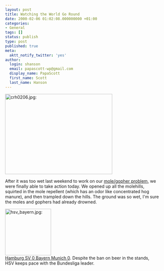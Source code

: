```yaml
---
layout: post
title: Watching the World Go Round
date: 2000-02-06 01:02:08.000000000 +01:00
categories:
- General
tags: []
status: publish
type: post
published: true
meta:
  aktt_notify_twitter: 'yes'
author:
  login: shanson
  email: papascott-wp@gmail.com
  display_name: PapaScott
  first_name: Scott
  last_name: Hanson
---
```

<p><img src="https://www.papascott.de/wordpress/wp-content/uploads/2000/02/crh0206.jpg" height="262" width="350" border="0" alt="crh0206.jpg: " /></p>
<p>After it was too wet last weekend to work on our <a href="/2000/01/29">mole/gopher problem</a>, we were finally able to take action today. We opened up all the molehills, squirted in the mole repellent (which has an odor like concentrated hog manure), and then trampled down the hills. The ground was so wet, I'm sure the moles and gophers had already drowned.</p>
<p><a href="http://www.cnnsi.com/soccer/world/news/2000/02/06/german_roundup_ap/"><img src="https://www.papascott.de/wordpress/wp-content/uploads/2000/02/hsv_bayern.jpg" height="152" width="150" border="0" alt="hsv_bayern.jpg: " /><br />
Hamburg SV 0 Bayern Munich 0</a>. Despite the ban on beer in the stands, HSV keeps pace with the Bundesliga leader.</p>
